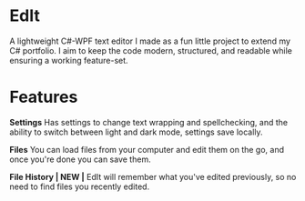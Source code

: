 # EdIt
A lightweight C#-WPF text editor I made as a fun little project to extend my C# portfolio. I aim to keep the code modern, structured, and readable while ensuring a working feature-set.

# Features
**Settings**
Has settings to change text wrapping and spellchecking, and the ability to switch between light and dark mode, settings save locally.

**Files**
 You can load files from your computer and edit them on the go, and once you're done you can save them.
 
**File History | NEW |**
 EdIt will remember what you've edited previously, so no need to find files you recently edited.
